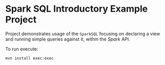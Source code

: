 # Spark SQL Introductory Example Project

Project demonstrates usage of the `SparkSQL` focusing on declaring a view and running simple queries against it, within the *Spark* API.

To run execute:

`mvn install exec:exec`
